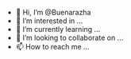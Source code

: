 - 👋 Hi, I’m @Buenarazha
- 👀 I’m interested in ...
- 🌱 I’m currently learning ...
- 💞️ I’m looking to collaborate on ...
- 📫 How to reach me ...

<!---
Buenarazha/Buenarazha is a ✨ special ✨ repository because its `README.md` (this file) appears on your GitHub profile.
You can click the Preview link to take a look at your changes.

